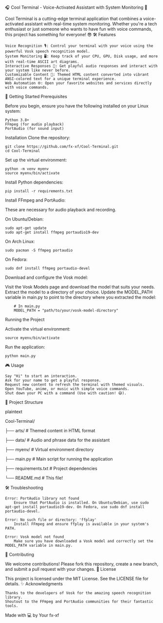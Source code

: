 🎧 Cool Terminal - Voice-Activated Assistant with System Monitoring 🚀

 <!-- Example placeholder, replace with actual image link -->

Cool Terminal is a cutting-edge terminal application that combines a voice-activated assistant with real-time system monitoring. Whether you're a tech enthusiast or just someone who wants to have fun with voice commands, this project has something for everyone! 😎
🛠 Features

    Voice Recognition 🎙: Control your terminal with your voice using the powerful Vosk speech recognition model.
    System Monitoring 🖥: Keep track of your CPU, GPU, Disk usage, and more with real-time ASCII art diagrams.
    Interactive Responses 🎵: Get playful audio responses and interact with your system like never before.
    Customizable Content 🎨: Themed HTML content converted into vibrant ANSI-colored text for a unique terminal experience.
    Web Automation 🌐: Open your favorite websites and services directly with voice commands.

🚀 Getting Started
Prerequisites

Before you begin, ensure you have the following installed on your Linux system:

    Python 3.8+
    FFmpeg (for audio playback)
    PortAudio (for sound input)

Installation
Clone the repository:

    git clone https://github.com/fx-xf/Cool-Terminal.git
    cd Cool-Terminal

Set up the virtual environment:

    python -m venv myenv
    source myenv/bin/activate

Install Python dependencies:

    pip install -r requirements.txt

Install FFmpeg and PortAudio:

These are necessary for audio playback and recording.

On Ubuntu/Debian:

    sudo apt-get update
    sudo apt-get install ffmpeg portaudio19-dev

On Arch Linux:

    sudo pacman -S ffmpeg portaudio

On Fedora:

    sudo dnf install ffmpeg portaudio-devel

Download and configure the Vosk model:

Visit the Vosk Models page and download the model that suits your needs.
Extract the model to a directory of your choice.
Update the MODEL_PATH variable in main.py to point to the directory where you extracted the model:

        # In main.py
        MODEL_PATH = "path/to/your/vosk-model-directory"

Running the Project

Activate the virtual environment:

    source myenv/bin/activate

Run the application:

    python main.py

🎮 Usage

    Say "Hi" to start an interaction.
    Ask for your name to get a playful response.
    Request new content to refresh the terminal with themed visuals.
    Open YouTube, anime, or music with simple voice commands.
    Shut down your PC with a command (Use with caution! 😅).

🧩 Project Structure

plaintext

Cool-Terminal/

├── arts/                 # Themed content in HTML format

├── data/                 # Audio and phrase data for the assistant

├── myenv/                # Virtual environment directory

├── main.py               # Main script for running the application

├── requirements.txt      # Project dependencies

└── README.md             # This file!


🛠 Troubleshooting

    Error: PortAudio library not found
        Ensure that PortAudio is installed. On Ubuntu/Debian, use sudo apt-get install portaudio19-dev. On Fedora, use sudo dnf install portaudio-devel.

    Error: No such file or directory: 'ffplay'
        Install FFmpeg and ensure ffplay is available in your system's PATH.

    Error: Vosk model not found
        Make sure you have downloaded a Vosk model and correctly set the MODEL_PATH variable in main.py.

🤝 Contributing

We welcome contributions! Please fork this repository, create a new branch, and submit a pull request with your changes.
📜 License

This project is licensed under the MIT License. See the LICENSE file for details.
✨ Acknowledgments

    Thanks to the developers of Vosk for the amazing speech recognition library.
    Shoutout to the FFmpeg and PortAudio communities for their fantastic tools.

Made with 💻 by Your fx-xf
